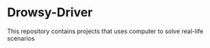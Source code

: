 # Drowsy-Driver
This repository contains  projects that uses computer to  solve  real-life scenarios 

